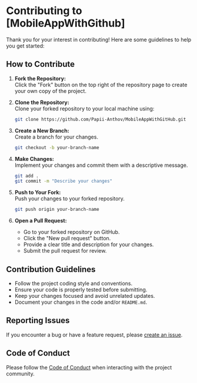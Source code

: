 # Contributing to [MobileAppWithGithub]

Thank you for your interest in contributing! Here are some guidelines to help you get started:

## How to Contribute
1. **Fork the Repository:**  
   Click the "Fork" button on the top right of the repository page to create your own copy of the project.

2. **Clone the Repository:**  
   Clone your forked repository to your local machine using:
   ```bash
   git clone https://github.com/Papii-Anthov/MobileAppWithGitHub.git
   ```

3. **Create a New Branch:**  
   Create a branch for your changes.
   ```bash
   git checkout -b your-branch-name
   ```

4. **Make Changes:**  
   Implement your changes and commit them with a descriptive message.
   ```bash
   git add .
   git commit -m "Describe your changes"
   ```

5. **Push to Your Fork:**  
   Push your changes to your forked repository.
   ```bash
   git push origin your-branch-name
   ```

6. **Open a Pull Request:**  
   - Go to your forked repository on GitHub.
   - Click the "New pull request" button.
   - Provide a clear title and description for your changes.
   - Submit the pull request for review.

## Contribution Guidelines
- Follow the project coding style and conventions.
- Ensure your code is properly tested before submitting.
- Keep your changes focused and avoid unrelated updates.
- Document your changes in the code and/or `README.md`.

## Reporting Issues
If you encounter a bug or have a feature request, please [create an issue](https://github.com/your-username/repository-name/issues).

## Code of Conduct
Please follow the [Code of Conduct](CODE_OF_CONDUCT.md) when interacting with the project community.

